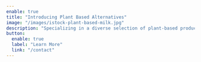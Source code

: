 ```yaml
---
enable: true
title: "Introducing Plant Based Alternatives"
image: "/images/istock-plant-based-milk.jpg"
description: "Specializing in a diverse selection of plant-based products alongside our traditional offerings, we feature natural ingredients like **flax**, **date**, **oat**, **almond**, and **coconut**"
button:
  enable: true
  label: "Learn More"
  link: "/contact"
---
```

